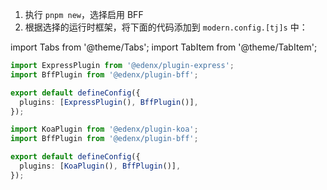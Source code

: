 1. 执行 `pnpm new`，选择启用 BFF
2. 根据选择的运行时框架，将下面的代码添加到 `modern.config.[tj]s` 中：

import Tabs from '@theme/Tabs';
import TabItem from '@theme/TabItem';

<Tabs>
  <TabItem value="express" label="Express.js" default>

```ts title="edenx.config.ts"
import ExpressPlugin from '@edenx/plugin-express';
import BffPlugin from '@edenx/plugin-bff';

export default defineConfig({
  plugins: [ExpressPlugin(), BffPlugin()],
});
```

  </TabItem>
  <TabItem value="koa" label="Koa.js">

```ts title="edenx.config.ts"
import KoaPlugin from '@edenx/plugin-koa';
import BffPlugin from '@edenx/plugin-bff';

export default defineConfig({
  plugins: [KoaPlugin(), BffPlugin()],
});
```

  </TabItem>
</Tabs>

